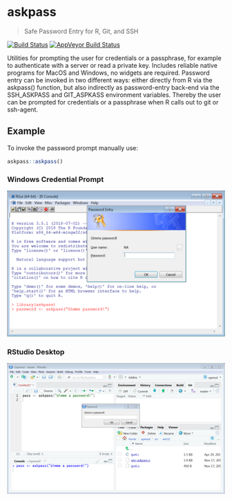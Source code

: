 # askpass

> Safe Password Entry for R, Git, and SSH

[![Build Status](https://travis-ci.org/jeroen/askpass.svg?branch=master)](https://travis-ci.org/jeroen/askpass)
[![AppVeyor Build Status](https://ci.appveyor.com/api/projects/status/github/jeroen/askpass?branch=master&svg=true)](https://ci.appveyor.com/project/jeroen/askpass)


Utilities for prompting the user for credentials or a passphrase, for
example to authenticate with a server or read a private key. Includes reliable
native programs for MacOS and Windows, no widgets are required. Password entry 
can be invoked in two different ways: either directly from R via the askpass()
function, but also indirectly as password-entry back-end via the SSH_ASKPASS 
and GIT_ASPKASS environment variables. Thereby the user can be prompted for 
credentials or a passphrase when R calls out to git or ssh-agent.

## Example

To invoke the password prompt manually use:

```r
askpass::askpass()
```

### Windows Credential Prompt

![askpass-rs](img/askpass-win.png)

### RStudio Desktop


![askpass-rs](img/askpass-rs.png)



